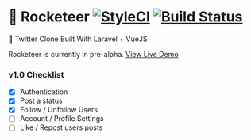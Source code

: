 # 🚀 Rocketeer [![StyleCI](https://styleci.io/repos/119169042/shield?branch=master)](https://styleci.io/repos/119169042) [![Build Status](https://travis-ci.org/DevelopScotland/rocketeer.svg?branch=master)](https://travis-ci.org/DevelopScotland/rocketeer)
🚀 Twitter Clone Built With Laravel + VueJS

Rocketeer is currently in pre-alpha.
[View Live Demo](https://rocketeer.develop.scot)

### v1.0 Checklist
- [x] Authentication
- [x] Post a status
- [x] Follow / Unfollow Users
- [ ] Account / Profile Settings
- [ ] Like / Repost users posts
